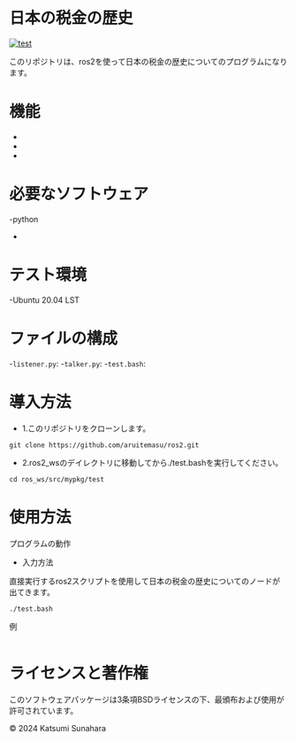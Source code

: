 # 日本の税金の歴史
[![test](https://github.com/aruitemasu/ros2/actions/workflows/test.yml/badge.svg)](https://github.com/aruitemasu/ros2/actions/workflows/test.yml)

このリポジトリは、ros2を使って日本の税金の歴史についてのプログラムになります。

# 機能

-
-
-

# 必要なソフトウェア

-python

  -

# テスト環境
-Ubuntu 20.04 LST

# ファイルの構成
-```listener.py```:
-```talker.py```:
-```test.bash```:

# 導入方法
- 1.このリポジトリをクローンします。

```
git clone https://github.com/aruitemasu/ros2.git
```

- 2.ros2_wsのデイレクトリに移動してから./test.bashを実行してください。

```
cd ros_ws/src/mypkg/test
```

# 使用方法
プログラムの動作
- 入力方法

直接実行するros2スクリプトを使用して日本の税金の歴史についてのノードが出てきます。

```
./test.bash
```


例

```

```

# ライセンスと著作権

このソフトウェアパッケージは3条項BSDライセンスの下、最頒布および使用が許可されています。

© 2024 Katsumi Sunahara
